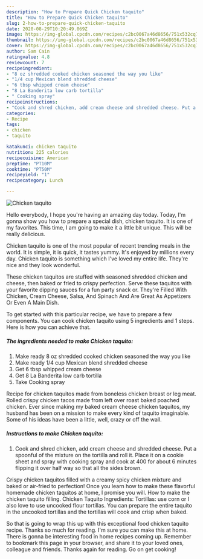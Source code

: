 ```yaml
---
description: "How to Prepare Quick Chicken taquito"
title: "How to Prepare Quick Chicken taquito"
slug: 2-how-to-prepare-quick-chicken-taquito
date: 2020-08-29T10:20:49.069Z
image: https://img-global.cpcdn.com/recipes/c2bc0067a46d8656/751x532cq70/chicken-taquito-recipe-main-photo.jpg
thumbnail: https://img-global.cpcdn.com/recipes/c2bc0067a46d8656/751x532cq70/chicken-taquito-recipe-main-photo.jpg
cover: https://img-global.cpcdn.com/recipes/c2bc0067a46d8656/751x532cq70/chicken-taquito-recipe-main-photo.jpg
author: Sam Cain
ratingvalue: 4.8
reviewcount: 7
recipeingredient:
- "8 oz shredded cooked chicken seasoned the way you like"
- "1/4 cup Mexican blend shredded cheese"
- "6 tbsp whipped cream cheese"
- "8 La Banderita low carb tortilla"
- " Cooking spray"
recipeinstructions:
- "Cook and shred chicken, add cream cheese and shredded cheese. Put a spoonful of the mixture on the tortilla and roll it. Place it on a cookie sheet and spray with cooking spray and cook at 400 for about 6 minutes flipping it over half way so that all the sides brown."
categories:
- Recipe
tags:
- chicken
- taquito

katakunci: chicken taquito 
nutrition: 225 calories
recipecuisine: American
preptime: "PT10M"
cooktime: "PT50M"
recipeyield: "1"
recipecategory: Lunch

---
```



![Chicken taquito](https://img-global.cpcdn.com/recipes/c2bc0067a46d8656/751x532cq70/chicken-taquito-recipe-main-photo.jpg)

Hello everybody, I hope you're having an amazing day today. Today, I'm gonna show you how to prepare a special dish, chicken taquito. It is one of my favorites. This time, I am going to make it a little bit unique. This will be really delicious.

Chicken taquito is one of the most popular of recent trending meals in the world. It is simple, it is quick, it tastes yummy. It's enjoyed by millions every day. Chicken taquito is something which I've loved my entire life. They're nice and they look wonderful.

These chicken taquitos are stuffed with seasoned shredded chicken and cheese, then baked or fried to crispy perfection. Serve these taquitos with your favorite dipping sauces for a fun party snack or. They&#39;re Filled With Chicken, Cream Cheese, Salsa, And Spinach And Are Great As Appetizers Or Even A Main Dish.


To get started with this particular recipe, we have to prepare a few components. You can cook chicken taquito using 5 ingredients and 1 steps. Here is how you can achieve that.

<!--inarticleads1-->

##### The ingredients needed to make Chicken taquito:

1. Make ready 8 oz shredded cooked chicken seasoned the way you like
1. Make ready 1/4 cup Mexican blend shredded cheese
1. Get 6 tbsp whipped cream cheese
1. Get 8 La Banderita low carb tortilla
1. Take  Cooking spray


Recipe for chicken taquitos made from boneless chicken breast or leg meat. Rolled crispy chicken tacos made from left over roast baked poached chicken. Ever since making my baked cream cheese chicken taquitos, my husband has been on a mission to make every kind of taquito imaginable. Some of his ideas have been a little, well, crazy or off the wall. 

<!--inarticleads2-->

##### Instructions to make Chicken taquito:

1. Cook and shred chicken, add cream cheese and shredded cheese. Put a spoonful of the mixture on the tortilla and roll it. Place it on a cookie sheet and spray with cooking spray and cook at 400 for about 6 minutes flipping it over half way so that all the sides brown.


Crispy chicken taquitos filled with a creamy spicy chicken mixture and baked or air-fried to perfection! Once you learn how to make these flavorful homemade chicken taquitos at home, I promise you will. How to make the chicken taquito filling. Chicken Taquito Ingredients: Tortillas: use corn or I also love to use uncooked flour tortillas. You can prepare the entire taquito in the uncooked tortillas and the tortillas will cook and crisp when baked. 

So that is going to wrap this up with this exceptional food chicken taquito recipe. Thanks so much for reading. I'm sure you can make this at home. There is gonna be interesting food in home recipes coming up. Remember to bookmark this page in your browser, and share it to your loved ones, colleague and friends. Thanks again for reading. Go on get cooking!
